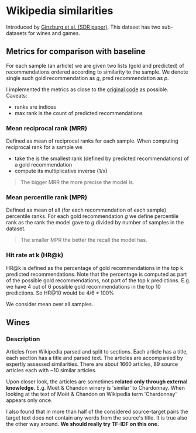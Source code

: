 [paper]: https://arxiv.org/pdf/2106.01186.pdf
[metrics_implementation]: https://github.com/microsoft/SDR/blob/main/models/reco/wiki_recos_eval/eval_metrics.py

# Wikipedia similarities

Introduced by [Ginzburg et al. (SDR paper)][paper]. This dataset has two
sub-datasets for wines and games.

## Metrics for comparison with baseline

For each sample (an article) we are given two lists (gold and predicted) of
recommendations ordered according to similarity to the sample. We denote single
such gold recommendation as $g$, pred recommendation as $p$.

I implemented the metrics as close to the [original
code][metrics_implementation] as possible. Caveats:

- ranks are indices
- max rank is the count of predicted recommendations

### Mean reciprocal rank (MRR)

Defined as mean of reciprocal ranks for each sample. When computing reciprocal
rank for a sample we

- take the is the smallest rank (defined by predicted recommendations) of a gold
  recommendation
- compute its multiplicative inverse (1/x)

> The bigger MRR the more precise the model is.

### Mean percentile rank (MPR)

Defined as mean of all (for each recommendation of each sample) percentile
ranks. For each gold recommendation $g$ we define percentile rank as the rank
the model gave to $g$ divided by number of samples in the dataset.

> The smaller MPR the better the recall the model has.

### Hit rate at k (HR@k)

HR@k is defined as the percentage of gold recommendations in the top k predicted
recommendations. Note that the percentage is computed as part of the possible
gold recommendations, not part of the top k predictions. E.g. we have 4 out of 6
possible gold recommendations in the top 10 predictions. So HR@10 would be
$4/6 * 100\%$

We consider mean over all samples.


## Wines
### Description

Articles from Wikipedia parsed and split to sections. Each article has a title,
each section has a title and parsed text. The articles are accompanied by
expertly assessed similarities. There are about 1660 articles, 89 source
articles each with ~10 similar articles.

Upon closer look, the articles are sometimes **related only through external
knowledge**. E.g. Moët & Chandon winery is 'similar' to Chardonnay. When
looking at the text of Moët & Chandon on Wikipedia term 'Chardonnay' appears
only once.

I also found that in more than half of the considered source-target pairs the
target text does not contain any words from the source's title. It is true also
the other way around. **We should really try TF-IDF on this one.**
